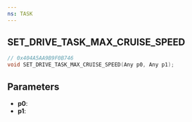 ```yaml
---
ns: TASK
---
```

## SET_DRIVE_TASK_MAX_CRUISE_SPEED

```c
// 0x404A5AA9B9F0B746
void SET_DRIVE_TASK_MAX_CRUISE_SPEED(Any p0, Any p1);
```

## Parameters
* **p0**:
* **p1**:
